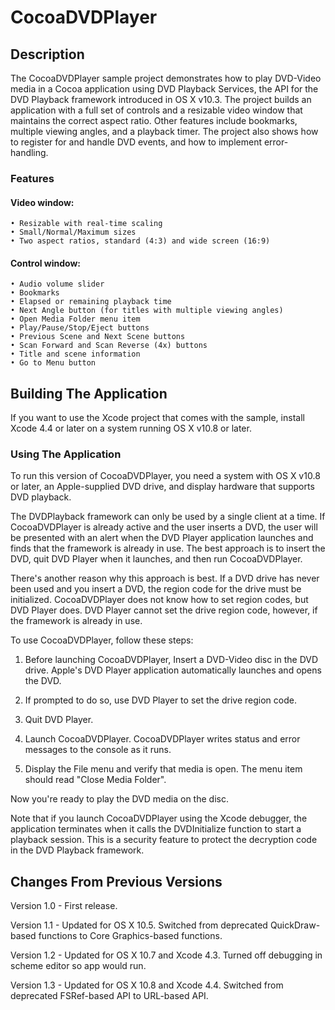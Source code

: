 # CocoaDVDPlayer

## Description

The CocoaDVDPlayer sample project demonstrates how to play DVD-Video media in a Cocoa application using DVD Playback Services, the API for the DVD Playback framework introduced in OS X v10.3. The project builds an application with a full set of controls and a resizable video window that maintains the correct aspect ratio. Other features include bookmarks, multiple viewing angles, and a playback timer. The project also shows how to register for and handle DVD events, and how to implement error-handling.

### Features

#### Video window:

	• Resizable with real-time scaling
	• Small/Normal/Maximum sizes
	• Two aspect ratios, standard (4:3) and wide screen (16:9)

#### Control window:

	• Audio volume slider
	• Bookmarks
	• Elapsed or remaining playback time
	• Next Angle button (for titles with multiple viewing angles)
	• Open Media Folder menu item
	• Play/Pause/Stop/Eject buttons
	• Previous Scene and Next Scene buttons
	• Scan Forward and Scan Reverse (4x) buttons
	• Title and scene information
	• Go to Menu button


## Building The Application

If you want to use the Xcode project that comes with the sample, install Xcode 4.4 or later on a system running OS X v10.8 or later. 


### Using The Application

To run this version of CocoaDVDPlayer, you need a system with OS X v10.8 or later, an Apple-supplied DVD drive, and display hardware that supports DVD playback.

The DVDPlayback framework can only be used by a single client at a time. If CocoaDVDPlayer is already active and the user inserts a DVD, the user will be presented with an alert when the DVD Player application launches and finds that the framework is already in use. The best approach is to insert the DVD, quit DVD Player when it launches, and then run CocoaDVDPlayer.

There's another reason why this approach is best. If a DVD drive has never been used and you insert a DVD, the region code for the drive must be initialized. CocoaDVDPlayer does not know how to set region codes, but DVD Player does. DVD Player cannot set the drive region code, however, if the framework is already in use.

To use CocoaDVDPlayer, follow these steps:

1. Before launching CocoaDVDPlayer, Insert a DVD-Video disc in the DVD drive. Apple's DVD Player application automatically launches and opens the DVD. 

2. If prompted to do so, use DVD Player to set the drive region code.

3. Quit DVD Player.

4. Launch CocoaDVDPlayer. CocoaDVDPlayer writes status and error messages to the console as it runs.

5. Display the File menu and verify that media is open. The menu item should read "Close Media Folder". 

Now you're ready to play the DVD media on the disc.

Note that if you launch CocoaDVDPlayer using the Xcode debugger, the application terminates when it calls the DVDInitialize function to start a playback session. This is a security feature to protect the decryption code in the DVD Playback framework.


## Changes From Previous Versions

Version 1.0 - First release.

Version 1.1 - Updated for OS X 10.5. Switched from deprecated QuickDraw-based functions to Core Graphics-based functions.

Version 1.2 - Updated for OS X 10.7 and Xcode 4.3. Turned off debugging in scheme editor so app would run.

Version 1.3 - Updated for OS X 10.8 and Xcode 4.4. Switched from deprecated FSRef-based API to URL-based API. 
